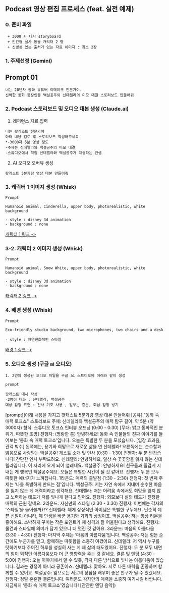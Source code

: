 
## Podcast 영상 편집 프로세스 (feat. 실전 예제)


### 0. 준비 파일
```
 + 3000 자 대사 storyboard
 + 인간형 실사 동물 캐릭터 2 명
 + 신빙성 있는 출처가 있는 자료 이미지 : 최소 2장
```

### 1. 주제선정  (Gemini)

## Prompt 01
```
너는 20년차 동화 유튜버 리메이크 전문가야. 
신박한 동화 등장인물 백설공주와 신데렐라의 미모 대결 스토리보드 만들어줘
```

### 2. Podcast 스토리보드 및 오디오 대본 생성 (Claude.ai)

1. 레퍼런스 자료 입력
```
너는 팟캐스트 전문가야 
아래 내용 검토 후 스토리보드 작성해주세요
*-3000자 5분 영상 정도
-주제는 신데렐라와 백설공주의 미모 대결 
-스튜디오에서 직접 신데렐라와 백설공주가 대결하는 컨셉
```

2. AI 오디오 오버뷰 생성
```
팟캐스트 5분가량 영상 대본 만들어줘
```


### 3. 캐릭터 1 이미지 생성 (Whisk)
```
Prompt

Humanoid animal, Cinderella, upper body, photorealistic, white background

- style : disney 3d animation
- background : none
```
[캐릭터 1 링크 ->](https://labs.google/fx/tools/whisk/share/68lmdl4290000)

### 3-2. 캐릭터 2 이미지 생성 (Whisk)
```
Prompt

Humanoid animal, Snow White, upper body, photorealistic, white background

- style : disney 3d animation
- background : none
```
[캐릭터 2 링크 ->](https://labs.google/fx/tools/whisk/share/2bvtgliaog000)

### 4. 배경 생성 (Whisk)
```
Prompt

Eco-friendly studio background, two microphones, two chairs and a desk

- style : 자연친화적인 스타일
```
[배경 1 링크 ->](https://labs.google/fx/tools/whisk/share/3pl1kskvu0000)

### 5. 오디오 생성 (구글 ai 오디오)

```
1. 2번의 생성된 오디오 파일을 구글 ai 스트디오에 아래와 같이 생성

prompt 

팟캐스트 대사 작성
-2명이 대화 : 신데렐라, 백설공주
대상 감정 표현 : 전사 기호 사용 , 일부는 흥분, 화남 감정 넣기
```
[prompt](아래 내용을 가지고 팟캐스트 5분가량 영상 대본 만들어줘
[공유]
"동화 속 매력 토크쇼" 스토리보드 주제: 신데렐라와 백설공주의 매력 탐구 길이: 약 5분 (약 3000자) 형식: 스튜디오 토크쇼 인터뷰
오프닝 (0:00 - 0:30)
[무대: 밝고 동화적인 분위기, 따뜻한 조명] 진행자: (명랑한 톤) 안녕하세요! 동화 속 인물들의 진짜 이야기를 들어보는 ‘동화 속 매력 토크쇼’입니다. 오늘은 특별한 두 분을 모셨습니다. [입장 효과음, 관객 박수] 왼쪽에는, 용기와 희망으로 새로운 삶을 연 신데렐라! 오른쪽에는, 순수함과 밝음으로 사랑받는 백설공주!
게스트 소개 및 인사 (0:30 - 1:30)
진행자: 두 분 반갑습니다! 간단한 인사 부탁드려요. 신데렐라: 안녕하세요, 일상 속 꿋꿋함을 잃지 않는 신데렐라입니다. 이 자리에 오게 되어 설레네요. 백설공주: 안녕하세요! 친구들과 즐겁게 지내는 게 행복인 백설공주예요. 오늘은 특별한 시간이 될 것 같아요. 진행자: 두 분 모두 따뜻한 에너지가 느껴집니다.
1라운드: 매력의 출발점 (1:30 - 2:30)
진행자: 첫 번째 주제는 ‘나를 특별하게 만드는 점’입니다. 백설공주: 저는 자연 속에서 지내며 순수한 마음을 잃지 않는 게 매력이라고 생각해요. 신데렐라: 저는 어려움 속에서도 희망을 잃지 않고 노력하는 태도가 저를 빛나게 한다고 믿어요. 진행자: 외모보다 삶의 태도가 진정한 매력의 근원 같네요.
2라운드: 자신만의 스타일 (2:30 - 3:30)
진행자: 이번에는 각자의 ‘스타일’을 들어볼까요? 신데렐라: 제게 상징적인 아이템은 특별한 구두예요. 단순히 예쁜 신발이 아니라, 제 인생을 바꾼 용기와 기회의 상징이죠. 백설공주: 저는 항상 리본을 좋아해요. 소박하게 꾸미는 작은 포인트가 제 성격과 잘 어울린다고 생각해요. 진행자: 물건과 스타일에 의미가 담겨 있으니 더 멋진 것 같아요.
3라운드: 마음의 아름다움 (3:30 - 4:30)
진행자: 마지막 주제는 ‘마음의 아름다움’입니다. 백설공주: 저는 힘든 순간에도 누군가를 믿고, 함께하는 따뜻함을 소중히 여겼어요. 신데렐라: 저 역시 누구를 탓하기보다 주어진 하루를 성실히 사는 게 제 삶의 태도였어요. 진행자: 두 분 모두 내면의 힘이 외적인 아름다움보다 더 큰 영향력을 주는 것 같네요.
결론 및 엔딩 (4:30 - 5:00)
진행자: 오늘 이야기에서 알 수 있듯, 각자 다른 방식으로 빛나는 아름다움이 있습니다. 결과는 경쟁이 아니라 공존이죠. 신데렐라: 맞아요. 서로 다른 매력을 존중하며 함께할 수 있어요. 백설공주: 앞으로는 서로의 장점을 배우며 좋은 친구가 될 수 있겠네요. 진행자: 정말 훈훈한 결론입니다. 여러분도 각자만의 매력을 소중히 여기시길 바랍니다. 지금까지 ‘동화 속 매력 토크쇼’였습니다! [잔잔한 엔딩 음악])
```